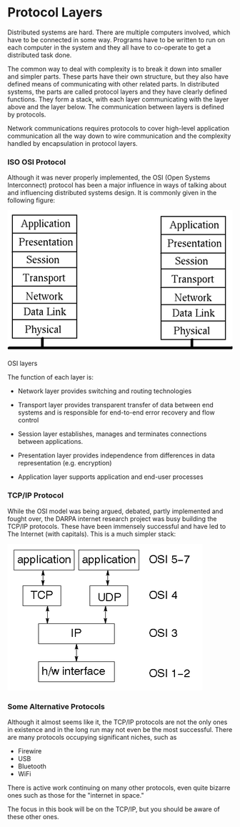 # Protocol Layers

Distributed systems are hard. There are multiple computers involved, which have to be connected in some way. Programs have to be written to run on each computer in the system and they all have to co-operate to get a distributed task done.

The common way to deal with complexity is to break it down into smaller and simpler parts. These parts have their own structure, but they also have defined means of communicating with other related parts. In distributed systems, the parts are called protocol layers and they have clearly defined functions. They form a stack, with each layer communicating with the layer above and the layer below. The communication between layers is defined by protocols.

Network communications requires protocols to cover high-level application communication all the way down to wire communication and the complexity handled by encapsulation in protocol layers.

### ISO OSI Protocol

Although it was never properly implemented, the OSI (Open Systems Interconnect) protocol has been a major influence in ways of talking about and influencing distributed systems design. It is commonly given in the following figure: 

![iso](../assets/iso.gif)

OSI layers

The function of each layer is:

* Network layer provides switching and routing technologies

* Transport layer provides transparent transfer of data between end systems and is responsible for end-to-end error recovery and flow control

* Session layer establishes, manages and terminates connections between applications.

* Presentation layer provides independence from differences in data representation (e.g. encryption)

* Application layer supports application and end-user processes


### TCP/IP Protocol

While the OSI model was being argued, debated, partly implemented and fought over, the DARPA internet research project was busy building the TCP/IP protocols. These have been immensely successful and have led to The Internet (with capitals). This is a much simpler stack:

![tcp_stack](../assets/tcp_stack.gif)


### Some Alternative Protocols

Although it almost seems like it, the TCP/IP protocols are not the only ones in existence and in the long run may not even be the most successful. There are many protocols occupying significant niches, such as

* Firewire
* USB
* Bluetooth
* WiFi


There is active work continuing on many other protocols, even quite bizarre ones such as those for the "internet in space."

The focus in this book will be on the TCP/IP, but you should be aware of these other ones. 
